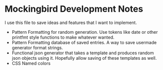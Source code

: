 # Mockingbird Development Notes

I use this file to save ideas and features that I want to implement.

- Pattern Formatting for random generation. Use tokens like date or other printfmt style functions to make whatever wanted.
- Pattern Formatting database of saved entries. A way to save usermade generator format strings.
- Functional json generator that takes a template and produces random json objects using it. Hopefully allow saving of these templates as well.
- CSS Named colors